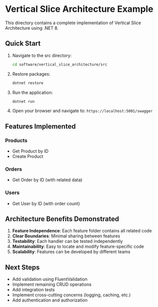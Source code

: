 # Vertical Slice Architecture Example

This directory contains a complete implementation of Vertical Slice Architecture using .NET 8.

## Quick Start

1. Navigate to the src directory:
   ```bash
   cd software/vertical_slice_architecture/src
   ```

2. Restore packages:
   ```bash
   dotnet restore
   ```

3. Run the application:
   ```bash
   dotnet run
   ```

4. Open your browser and navigate to: `https://localhost:5001/swagger`

## Features Implemented

### Products
- Get Product by ID
- Create Product

### Orders  
- Get Order by ID (with related data)

### Users
- Get User by ID (with order count)

## Architecture Benefits Demonstrated

1. **Feature Independence**: Each feature folder contains all related code
2. **Clear Boundaries**: Minimal sharing between features
3. **Testability**: Each handler can be tested independently
4. **Maintainability**: Easy to locate and modify feature-specific code
5. **Scalability**: Features can be developed by different teams

## Next Steps

- Add validation using FluentValidation
- Implement remaining CRUD operations
- Add integration tests
- Implement cross-cutting concerns (logging, caching, etc.)
- Add authentication and authorization